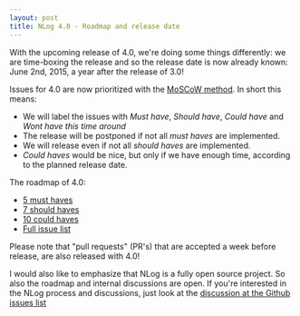 ```yaml
---
layout: post
title: NLog 4.0 - Roadmap and release date
---
```


With the upcoming release of 4.0, we're doing some things differently: 
we are time-boxing the release and so the release date is now already known: June 2nd, 2015, a year after the release of 3.0!

Issues for 4.0 are now prioritized with the  [MoSCoW method](https://en.wikipedia.org/wiki/MoSCoW_method). In short this means:

 - We will label the issues with *Must have*, *Should have*, *Could have* and *Wont have this time around* 
 - The release will be postponed if not all *must haves* are implemented. 
 - We will release even if not all *should haves* are implemented.
 - *Could haves* would be nice, but only if we have enough time, according to the planned release date. 
 
The roadmap of 4.0:

* [5 must haves](https://github.com/NLog/NLog/issues?q=is%3Aopen+is%3Aissue+milestone%3A4.0+label%3A%22Must+have%22)
* [7 should haves](https://github.com/NLog/NLog/issues?q=is%3Aopen+is%3Aissue+milestone%3A4.0+label%3A%22Should+have%22+)
* [10 could haves](https://github.com/NLog/NLog/issues?q=is%3Aopen+is%3Aissue+milestone%3A4.0+label%3A%22Could+have%22+)
* [Full issue list](https://github.com/NLog/NLog/issues?utf8=%E2%9C%93&q=milestone%3A4.0)


Please note that "pull requests" (PR's) that are accepted a week before release, are also released with 4.0! 



I would also like to emphasize that NLog is a fully open source project. So also the roadmap and internal discussions are open. 
If you're interested in the NLog process and discussions, just look at the [discussion at the Github issues list](https://github.com/NLog/NLog/issues?q=is%3Aopen+is%3Aissue+label%3Adiscussion)
